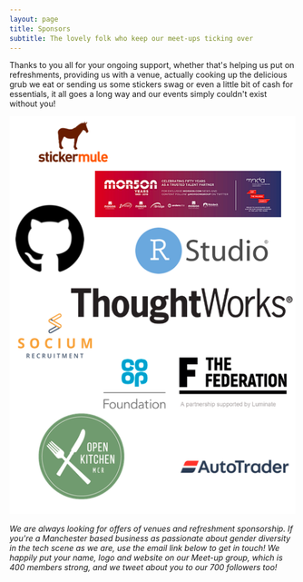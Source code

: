 ```yaml
---
layout: page
title: Sponsors
subtitle: The lovely folk who keep our meet-ups ticking over
---
```


Thanks to you all for your ongoing support, whether that's helping us put on refreshments, providing us with a venue, actually cooking up the delicious grub we eat or sending us some stickers swag or even a little bit of cash for essentials, it all goes a long way and our events simply couldn't exist without you! 


<p style="text-align:center;"><img src="img/Sponsors_singlepage.png"> </p>


*We are always looking for offers of venues and refreshment sponsorship. If you're a Manchester based business as passionate about gender diversity in the tech scene as we are, use the email link below to get in touch! We happily put your name, logo and website on our Meet-up group, which is 400 members strong, and we tweet about you to our 700 followers too!*
